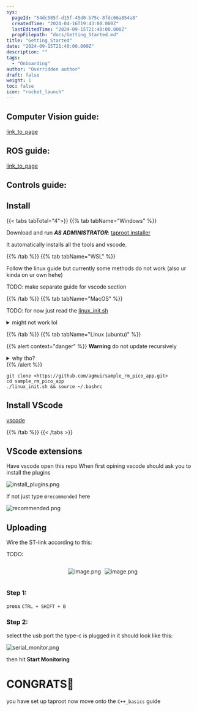 ```yaml
---
sys:
  pageId: "54dc585f-d15f-45d0-b75c-8fdc66a854a8"
  createdTime: "2024-04-16T19:43:00.000Z"
  lastEditedTime: "2024-09-15T21:40:00.000Z"
  propFilepath: "docs/Getting_Started.md"
title: "Getting_Started"
date: "2024-09-15T21:40:00.000Z"
description: ""
tags:
  - "Onboarding"
author: "Overridden author"
draft: false
weight: 1
toc: false
icon: "rocket_launch"
---
```


## Computer Vision guide:

[link_to_page](86d45bc0-388b-4d26-8848-44f255f73d0e)

## ROS guide:

[link_to_page](3c76c1de-ec8f-46d6-8b0a-294005edc2d5)

## Controls guide:

## Install

{{< tabs tabTotal="4">}}
{{% tab tabName="Windows" %}}

Download and run _**AS ADMINISTRATOR**_: [taproot installer](https://github.com/Thornbots/TeachingFreshies/releases/tag/1.0)

It automatically installs all the tools and vscode.

{{% /tab %}}
{{% tab tabName="WSL" %}}

Follow the linux guide but currently some methods do not work (also ur kinda on ur own hehe)

TODO: make separate guide for vscode section

{{% /tab %}}
{{% tab tabName="MacOS" %}}

TODO: for now just read the [linux_init.sh](https://github.com/agmui/sample_rm_pico_app/blob/main/linux_init.sh)

<details>
<summary>might not work lol</summary>

`brew install libusb pkg-config`

Next install: [vscode](https://code.visualstudio.com/Download)

</details>

{{% /tab %}}
{{% tab tabName="Linux (ubuntu)" %}}

{{% alert context="danger" %}}
**Warning** do not update recursively
<details>
<summary>why tho?</summary>
There are some submodules that may go on for a while (like tinyusb) and I highly
recommend you don't need to get them.
If you want to see what submodules I update just look in `linux_init.sh`
</details>
{{% /alert %}}

```shell
git clone <https://github.com/agmui/sample_rm_pico_app.git>
cd sample_rm_pico_app
./linux_init.sh && source ~/.bashrc
```

## Install VScode

[vscode](https://code.visualstudio.com/Download)

{{% /tab %}}
{{< /tabs >}}

## VScode extensions

Have vscode open this repo
When first opining vscode should ask you to install the plugins

![install_plugins.png](https://prod-files-secure.s3.us-west-2.amazonaws.com/d518164a-d88e-44d1-a4ee-3adb3bd8bce0/89bd30f0-1825-4e77-867b-0a41ce370880/install_plugins.png?X-Amz-Algorithm=AWS4-HMAC-SHA256&X-Amz-Content-Sha256=UNSIGNED-PAYLOAD&X-Amz-Credential=ASIAZI2LB466V7QJS4EP%2F20250414%2Fus-west-2%2Fs3%2Faws4_request&X-Amz-Date=20250414T220743Z&X-Amz-Expires=3600&X-Amz-Security-Token=IQoJb3JpZ2luX2VjEJb%2F%2F%2F%2F%2F%2F%2F%2F%2F%2FwEaCXVzLXdlc3QtMiJHMEUCIFRQSQmqNjWRWCz%2Fr3959B542RJ3pV%2FpC4V5pVtfil6JAiEA%2Bi9ErD3KDJo7CIlGvajvup2ggysPCzAVNfTM1y%2FG6x0q%2FwMIHxAAGgw2Mzc0MjMxODM4MDUiDM3erbXZrTmBfsQjaSrcAzgFN68WNEPrOk%2F8c7puPYS91GcanWItvxSm1mybYld9RLHNzkU5plSzxIgowNEIUfVvzp1FTciXO%2BFJw2eHDHfpsqa%2FjBF1AQUYNoqZMY6gF%2Fe%2FABsRfwc563L8TmDA2PtkX7wSpBrh3N7t2CPZHaCTCXqDIdHVD9fY7RIrBLlr27Ha06qNlV0lQ1KvEXxawZPhyWvQRXfyKnTRL4czCQ607iF4qmiL9jc7LDzQiTOUyhNtoV8wbjSCsFz73USram%2Ff7vHAL5EQFpaKYqTgLN08S34BIwuYYnpcdNKCOuBdftIZtVHtbJ5tV0TP0TWH%2FBb5LtkERVsfo4YOjR11szHNLJxLPKRttI3ktUCIE1sXi4HGSYpG24mXpOwFFeXqPE%2BKl88%2BWHiNnuoXSohHWZFohcq%2BcGjsPoU8O%2FJFutlPxqq41yn9%2B14ssvYk698p9NasWqbGHOxSwlT4xF5OdUXrUHMLRAlBLEbBgMEpeQPMGAjOPkDG7Di8czjJeNi0nvhnbSqL1ANL8qv4DdXgCY0Zy7vGwaNEP7ASH2aBIVYoUocTIjH%2FIJdqtCGVN98VI9x2qh%2Bn%2BuT5Dj2KdIUb%2BhkGJEjiGVFaUYrOE%2BPQsMhQkuYKDO5AJEMKJT4iMOOC9r8GOqUBJE5VYbfT9i9VF0E8p47gpRLz4cnAwW37Uuu1rMNXMgGn80JWstfXWIGI9PU0lWYz%2BD3kde4c0Hl%2BGdArgO7VRg%2B7%2Biz%2BE6Tctcjd3bWosrpnHw1j8JK7OzYseHcKX%2FORZZxJ3koi0TBG6CdPzxd22qYuqNo%2F9UmNwYjOiL0BJ%2FQla24cTY6GsOIax87EeIPBiy5BrJ6FTlyDm%2FpfuNgBTSGJakz0&X-Amz-Signature=0be9721f3eac8c1c9bf30a9311c473c61f780c1433b58bd4a2d88831661563c6&X-Amz-SignedHeaders=host&x-id=GetObject)

If not just type `@recommended` here  

![recommended.png](https://prod-files-secure.s3.us-west-2.amazonaws.com/d518164a-d88e-44d1-a4ee-3adb3bd8bce0/61e661e9-5d85-4dfc-be0d-8d2097a5e793/recommended.png?X-Amz-Algorithm=AWS4-HMAC-SHA256&X-Amz-Content-Sha256=UNSIGNED-PAYLOAD&X-Amz-Credential=ASIAZI2LB466V7QJS4EP%2F20250414%2Fus-west-2%2Fs3%2Faws4_request&X-Amz-Date=20250414T220743Z&X-Amz-Expires=3600&X-Amz-Security-Token=IQoJb3JpZ2luX2VjEJb%2F%2F%2F%2F%2F%2F%2F%2F%2F%2FwEaCXVzLXdlc3QtMiJHMEUCIFRQSQmqNjWRWCz%2Fr3959B542RJ3pV%2FpC4V5pVtfil6JAiEA%2Bi9ErD3KDJo7CIlGvajvup2ggysPCzAVNfTM1y%2FG6x0q%2FwMIHxAAGgw2Mzc0MjMxODM4MDUiDM3erbXZrTmBfsQjaSrcAzgFN68WNEPrOk%2F8c7puPYS91GcanWItvxSm1mybYld9RLHNzkU5plSzxIgowNEIUfVvzp1FTciXO%2BFJw2eHDHfpsqa%2FjBF1AQUYNoqZMY6gF%2Fe%2FABsRfwc563L8TmDA2PtkX7wSpBrh3N7t2CPZHaCTCXqDIdHVD9fY7RIrBLlr27Ha06qNlV0lQ1KvEXxawZPhyWvQRXfyKnTRL4czCQ607iF4qmiL9jc7LDzQiTOUyhNtoV8wbjSCsFz73USram%2Ff7vHAL5EQFpaKYqTgLN08S34BIwuYYnpcdNKCOuBdftIZtVHtbJ5tV0TP0TWH%2FBb5LtkERVsfo4YOjR11szHNLJxLPKRttI3ktUCIE1sXi4HGSYpG24mXpOwFFeXqPE%2BKl88%2BWHiNnuoXSohHWZFohcq%2BcGjsPoU8O%2FJFutlPxqq41yn9%2B14ssvYk698p9NasWqbGHOxSwlT4xF5OdUXrUHMLRAlBLEbBgMEpeQPMGAjOPkDG7Di8czjJeNi0nvhnbSqL1ANL8qv4DdXgCY0Zy7vGwaNEP7ASH2aBIVYoUocTIjH%2FIJdqtCGVN98VI9x2qh%2Bn%2BuT5Dj2KdIUb%2BhkGJEjiGVFaUYrOE%2BPQsMhQkuYKDO5AJEMKJT4iMOOC9r8GOqUBJE5VYbfT9i9VF0E8p47gpRLz4cnAwW37Uuu1rMNXMgGn80JWstfXWIGI9PU0lWYz%2BD3kde4c0Hl%2BGdArgO7VRg%2B7%2Biz%2BE6Tctcjd3bWosrpnHw1j8JK7OzYseHcKX%2FORZZxJ3koi0TBG6CdPzxd22qYuqNo%2F9UmNwYjOiL0BJ%2FQla24cTY6GsOIax87EeIPBiy5BrJ6FTlyDm%2FpfuNgBTSGJakz0&X-Amz-Signature=6f6d893e3e1435e4a5494680e823bfe64a2ab11c23a9a51705430cd187136575&X-Amz-SignedHeaders=host&x-id=GetObject)

## Uploading

Wire the ST-link according to this:

TODO:

<div style="display: flex;flex-direction: row; column-gap:10px; max-width: 630px;justify-content: center;">
<div>

![image.png](https://prod-files-secure.s3.us-west-2.amazonaws.com/d518164a-d88e-44d1-a4ee-3adb3bd8bce0/210ecb78-1116-4d7b-b9b7-2292f66fa2c2/image.png?X-Amz-Algorithm=AWS4-HMAC-SHA256&X-Amz-Content-Sha256=UNSIGNED-PAYLOAD&X-Amz-Credential=ASIAZI2LB466SGRDPBN4%2F20250414%2Fus-west-2%2Fs3%2Faws4_request&X-Amz-Date=20250414T220746Z&X-Amz-Expires=3600&X-Amz-Security-Token=IQoJb3JpZ2luX2VjEJb%2F%2F%2F%2F%2F%2F%2F%2F%2F%2FwEaCXVzLXdlc3QtMiJGMEQCIDUGbUYbU3R3AYt8k1b53FNmrYMJrNc7uDNlezNkSU%2F5AiBAeAKRcgZss1KxrDlLBzp6jM9Yd9%2BLskpBi4IXiGwe%2Byr%2FAwgfEAAaDDYzNzQyMzE4MzgwNSIMu9kP9L7b0QhTW6BQKtwDmn2M4WwwdzzaZ%2FieBlUyjEBd%2FikYsD5fv2RnYPt0UdvWjOuMECV%2BevqblARzLTArzM8COaoFxcZZpuvHvoJlCZBlX6faIKAHViwuP%2FYE9b2FF%2BcUpog%2B29GxS228mDnBIdEo3KOOsgxLdYw79KO9F0oYZEAJZHjI3hk7zxnoo8tuj1xMDE7qIA3SRxFpm7jJ0QCd4qsQf3DxulVRMVGYMdwQPZu%2Bqhcd%2FIPxLjTJsVCj61Dk74PavtTvrzydNgVKPA8iLVliS0tQATH0UrpXP8LLUI27TvObneMAoRTrCbcZKkxcYpwP6KFj%2BIgBoIgH7IV1%2BsyUeFVX0cr%2BE2LwTNyZ5%2BpwYx08TG%2BM%2BSaWdBmAsIYFTydSyp8wI68tqjnyL6iE7tpqXxKPPbZKfsYG8ZQ6LUPwTS06%2BCZActDgcDYPh3jXuqzp1YrWvxYrc%2FZ82HTvViMb6tkkEYUExAYDTvpi00cB8Ocj7BiOWpDIAzTsHJgceM0G%2Bvv%2FIOzAXjH%2BZGsi%2BS4CXoUOUVEUEPDXNlBknuf1a57WiDR0MxWLyyesgahr3kaBm219GMQzV06T09wCtYRIk96sMur857r7%2Bc3WVTpvD92eExPzB7Tnl4YjV5rdzqSvChWmG8Uw0YL2vwY6pgE0psl8%2BM1O%2F3U2eJHoqEoq43d6u9Nh4SP1dObDjjfi1bJHaXI7lJDP747wwkV4T96Re0LljhodL%2BB3y5jXfMtyS2CcUrb0UDJy16DG4tLTbjeb3lfKmDXF%2FaMiW1qS3Y%2B4LrVhFEN3peEksXEantiGuROjmCKxrd81KvrmwdKrGV%2FISQiFTck4QZA9%2Fdo%2Bk5FZRP%2F0Ek6edM%2FrJ3EbCiij%2BjsZVUnN&X-Amz-Signature=d6f1520afc08b8b05e53db4c1985c1556a4c82827052e47d5aff13c0fd7b7f48&X-Amz-SignedHeaders=host&x-id=GetObject)

</div>
<div>

![image.png](https://prod-files-secure.s3.us-west-2.amazonaws.com/d518164a-d88e-44d1-a4ee-3adb3bd8bce0/33a0fd0f-8ca6-4a86-8e09-26e95ded1fff/image.png?X-Amz-Algorithm=AWS4-HMAC-SHA256&X-Amz-Content-Sha256=UNSIGNED-PAYLOAD&X-Amz-Credential=ASIAZI2LB466VQQQJGKK%2F20250414%2Fus-west-2%2Fs3%2Faws4_request&X-Amz-Date=20250414T220746Z&X-Amz-Expires=3600&X-Amz-Security-Token=IQoJb3JpZ2luX2VjEJb%2F%2F%2F%2F%2F%2F%2F%2F%2F%2FwEaCXVzLXdlc3QtMiJHMEUCIG2SU4D%2F%2B3L652nOJTk0nZ25QGwxBbYJVZDjpuMGVWKSAiEA%2FvdCKODvCR8aowpMx17kYioz24FR7cNOwhXoC8zXq5Yq%2FwMIHxAAGgw2Mzc0MjMxODM4MDUiDIBBiMmMtzNS2MczKSrcAwGvVQPyEyxmqmeVpmXw0DKIGuRtiD%2BGKWo8pTCkxxXsWtMLV0iw3db3vGxajECLsBXNokFlVlhTNCW1F1V2dg14paarWG6%2F49lqCMwGdDJQaxRpFXl2X%2B9y%2BG%2BrLJl5j%2FJiReINgNy6x5h8ES5464epXRQP91PQtgbus2rkouDkZSMoFfyUqAQjzgrewJKUbR4F%2FekZiyXPFGDhUyXrkDsqxZlwBs4HIEir0YONYxprHmP5DrauPQTKiA03TT7PYElkZVxbld%2BwhdWDEkNIIPXEAZfyCPEO5Q2%2Fl6LnPXBHL%2FbrE6Zbjh%2F5r7jq7SleJYO3zi5p4dEg9Yi2QVYOwfCXktA7w5ZmlLqqpK1ywCuF1rwl2lFFMfKNBYb4d3K7Vxo4z29bwKC6i%2FsDdnX7fxpfNFbrBsEE6FZz%2FNUoLSQclcgr2DAQT%2BJt7OnzHkMLcXoUGn0u2djObjX5%2Fn01h2CCXRXu7aW1gek6m%2F%2BgURStghHA0sQsHUr5%2FLlDgiynM%2BOec3z%2BHKhcMV4lqoPknP9ATwKIgQTdRXly89emchUj7ovcnLrGkyygklIo8jXxzYp6RkjMJ4sUnw4nxMtUc2k6dGmUukrSK8YC3Qk5Q9Fux8yB05WKWzpErL%2FbMMeD9r8GOqUBRaSTVw5T%2BT%2FBN8aQ8vGmGtSrkWAFURCqoRlwIjPd%2FWF3CwpbTBPe2G%2Bx%2F9J50JVBlXkQsFo3A8omNPw7K3TGDqtV%2FmWGLLqp673%2F81zIsu7%2FuCs6FvNQw72Nm2DhAhu78vlzg4W9LFJzHVRlc7vWE8Mgd90gVzzgBnNXwGCa6dWxnmAWVq%2Fmf6d2ZExrsh3o8BU86lEb4R4yS5KK7%2Bg8QyCr6XBG&X-Amz-Signature=869112bb50a8511b2c39f13c0f3cfc314f8210b481eb5e1c76d2e69047a55d70&X-Amz-SignedHeaders=host&x-id=GetObject)

</div>
</div>

### Step 1:

press `CTRL + SHIFT + B`

### Step 2:

select the usb port the type-c is plugged in it should look like this:

![serial_monitor.png](https://prod-files-secure.s3.us-west-2.amazonaws.com/d518164a-d88e-44d1-a4ee-3adb3bd8bce0/f03f4774-05d4-4393-b6a0-d5efb6d315ab/serial_monitor.png?X-Amz-Algorithm=AWS4-HMAC-SHA256&X-Amz-Content-Sha256=UNSIGNED-PAYLOAD&X-Amz-Credential=ASIAZI2LB466V7QJS4EP%2F20250414%2Fus-west-2%2Fs3%2Faws4_request&X-Amz-Date=20250414T220743Z&X-Amz-Expires=3600&X-Amz-Security-Token=IQoJb3JpZ2luX2VjEJb%2F%2F%2F%2F%2F%2F%2F%2F%2F%2FwEaCXVzLXdlc3QtMiJHMEUCIFRQSQmqNjWRWCz%2Fr3959B542RJ3pV%2FpC4V5pVtfil6JAiEA%2Bi9ErD3KDJo7CIlGvajvup2ggysPCzAVNfTM1y%2FG6x0q%2FwMIHxAAGgw2Mzc0MjMxODM4MDUiDM3erbXZrTmBfsQjaSrcAzgFN68WNEPrOk%2F8c7puPYS91GcanWItvxSm1mybYld9RLHNzkU5plSzxIgowNEIUfVvzp1FTciXO%2BFJw2eHDHfpsqa%2FjBF1AQUYNoqZMY6gF%2Fe%2FABsRfwc563L8TmDA2PtkX7wSpBrh3N7t2CPZHaCTCXqDIdHVD9fY7RIrBLlr27Ha06qNlV0lQ1KvEXxawZPhyWvQRXfyKnTRL4czCQ607iF4qmiL9jc7LDzQiTOUyhNtoV8wbjSCsFz73USram%2Ff7vHAL5EQFpaKYqTgLN08S34BIwuYYnpcdNKCOuBdftIZtVHtbJ5tV0TP0TWH%2FBb5LtkERVsfo4YOjR11szHNLJxLPKRttI3ktUCIE1sXi4HGSYpG24mXpOwFFeXqPE%2BKl88%2BWHiNnuoXSohHWZFohcq%2BcGjsPoU8O%2FJFutlPxqq41yn9%2B14ssvYk698p9NasWqbGHOxSwlT4xF5OdUXrUHMLRAlBLEbBgMEpeQPMGAjOPkDG7Di8czjJeNi0nvhnbSqL1ANL8qv4DdXgCY0Zy7vGwaNEP7ASH2aBIVYoUocTIjH%2FIJdqtCGVN98VI9x2qh%2Bn%2BuT5Dj2KdIUb%2BhkGJEjiGVFaUYrOE%2BPQsMhQkuYKDO5AJEMKJT4iMOOC9r8GOqUBJE5VYbfT9i9VF0E8p47gpRLz4cnAwW37Uuu1rMNXMgGn80JWstfXWIGI9PU0lWYz%2BD3kde4c0Hl%2BGdArgO7VRg%2B7%2Biz%2BE6Tctcjd3bWosrpnHw1j8JK7OzYseHcKX%2FORZZxJ3koi0TBG6CdPzxd22qYuqNo%2F9UmNwYjOiL0BJ%2FQla24cTY6GsOIax87EeIPBiy5BrJ6FTlyDm%2FpfuNgBTSGJakz0&X-Amz-Signature=a00a3840ce52004474c201aeeeca47b1e0d731513206d1a3460baa62b125a397&X-Amz-SignedHeaders=host&x-id=GetObject)

then hit **Start Monitoring**

# CONGRATS🎉

you have set up taproot now move onto the `C++_basics` guide
